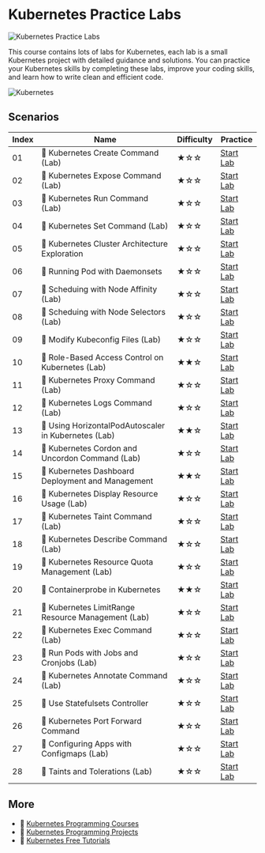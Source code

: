 # Kubernetes Practice Labs

![Kubernetes Practice Labs](https://cover-creator.appbot.io/kubernetes-practice-labs.png)

This course contains lots of labs for Kubernetes, each lab is a small Kubernetes project with detailed guidance and solutions. You can practice your Kubernetes skills by completing these labs, improve your coding skills, and learn how to write clean and efficient code.

![Kubernetes](https://img.shields.io/badge/Kubernetes-whitesmoke?style=for-the-badge&logo=kubernetes)


## Scenarios

|   Index | Name                                                | Difficulty   | Practice                                                            |
|---------|-----------------------------------------------------|--------------|---------------------------------------------------------------------|
|      01 | 📖 Kubernetes Create Command (Lab)                   | ★☆☆          | <a target='_blank' href='https://labex.io/labs/8506'>Start Lab</a>  |
|      02 | 📖 Kubernetes Expose Command (Lab)                   | ★☆☆          | <a target='_blank' href='https://labex.io/labs/8452'>Start Lab</a>  |
|      03 | 📖 Kubernetes Run Command (Lab)                      | ★☆☆          | <a target='_blank' href='https://labex.io/labs/8456'>Start Lab</a>  |
|      04 | 📖 Kubernetes Set Command (Lab)                      | ★☆☆          | <a target='_blank' href='https://labex.io/labs/8424'>Start Lab</a>  |
|      05 | 📖 Kubernetes Cluster Architecture Exploration       | ★☆☆          | <a target='_blank' href='https://labex.io/labs/8450'>Start Lab</a>  |
|      06 | 📖 Running Pod with Daemonsets                       | ★☆☆          | <a target='_blank' href='https://labex.io/labs/8454'>Start Lab</a>  |
|      07 | 📖 Scheduing with Node Affinity (Lab)                | ★☆☆          | <a target='_blank' href='https://labex.io/labs/18468'>Start Lab</a> |
|      08 | 📖 Scheduing with Node Selectors (Lab)               | ★☆☆          | <a target='_blank' href='https://labex.io/labs/15001'>Start Lab</a> |
|      09 | 📖 Modify Kubeconfig Files (Lab)                     | ★☆☆          | <a target='_blank' href='https://labex.io/labs/11297'>Start Lab</a> |
|      10 | 📖 Role-Based Access Control on Kubernetes (Lab)     | ★★☆          | <a target='_blank' href='https://labex.io/labs/9203'>Start Lab</a>  |
|      11 | 📖 Kubernetes Proxy Command (Lab)                    | ★☆☆          | <a target='_blank' href='https://labex.io/labs/8097'>Start Lab</a>  |
|      12 | 📖 Kubernetes Logs Command (Lab)                     | ★☆☆          | <a target='_blank' href='https://labex.io/labs/8099'>Start Lab</a>  |
|      13 | 📖 Using HorizontalPodAutoscaler in Kubernetes (Lab) | ★★☆          | <a target='_blank' href='https://labex.io/labs/34031'>Start Lab</a> |
|      14 | 📖 Kubernetes Cordon and Uncordon Command (Lab)      | ★☆☆          | <a target='_blank' href='https://labex.io/labs/9664'>Start Lab</a>  |
|      15 | 📖 Kubernetes Dashboard Deployment and Management    | ★★☆          | <a target='_blank' href='https://labex.io/labs/15042'>Start Lab</a> |
|      16 | 📖 Kubernetes Display Resource Usage (Lab)           | ★☆☆          | <a target='_blank' href='https://labex.io/labs/11358'>Start Lab</a> |
|      17 | 📖 Kubernetes Taint Command (Lab)                    | ★☆☆          | <a target='_blank' href='https://labex.io/labs/9195'>Start Lab</a>  |
|      18 | 📖 Kubernetes Describe Command (Lab)                 | ★☆☆          | <a target='_blank' href='https://labex.io/labs/8101'>Start Lab</a>  |
|      19 | 📖 Kubernetes Resource Quota Management (Lab)        | ★☆☆          | <a target='_blank' href='https://labex.io/labs/15823'>Start Lab</a> |
|      20 | 📖 Containerprobe in Kubernetes                      | ★★☆          | <a target='_blank' href='https://labex.io/labs/12263'>Start Lab</a> |
|      21 | 📖 Kubernetes LimitRange Resource Management (Lab)   | ★☆☆          | <a target='_blank' href='https://labex.io/labs/15819'>Start Lab</a> |
|      22 | 📖 Kubernetes Exec Command (Lab)                     | ★☆☆          | <a target='_blank' href='https://labex.io/labs/8502'>Start Lab</a>  |
|      23 | 📖 Run Pods with Jobs and Cronjobs (Lab)             | ★☆☆          | <a target='_blank' href='https://labex.io/labs/11300'>Start Lab</a> |
|      24 | 📖 Kubernetes Annotate Command (Lab)                 | ★☆☆          | <a target='_blank' href='https://labex.io/labs/9679'>Start Lab</a>  |
|      25 | 📖 Use Statefulsets Controller                       | ★☆☆          | <a target='_blank' href='https://labex.io/labs/9205'>Start Lab</a>  |
|      26 | 📖 Kubernetes Port Forward Command                   | ★☆☆          | <a target='_blank' href='https://labex.io/labs/18494'>Start Lab</a> |
|      27 | 📖 Configuring Apps with Configmaps (Lab)            | ★☆☆          | <a target='_blank' href='https://labex.io/labs/9689'>Start Lab</a>  |
|      28 | 📖 Taints and Tolerations (Lab)                      | ★☆☆          | <a target='_blank' href='https://labex.io/labs/34029'>Start Lab</a> |

## More

- 🔗 [Kubernetes Programming Courses](https://github.com/labex-labs/awesome-programming-courses)
- 🔗 [Kubernetes Programming Projects](https://github.com/labex-labs/awesome-programming-projects)
- 🔗 [Kubernetes Free Tutorials](https://github.com/labex-labs/kubernetes-free-tutorials)

